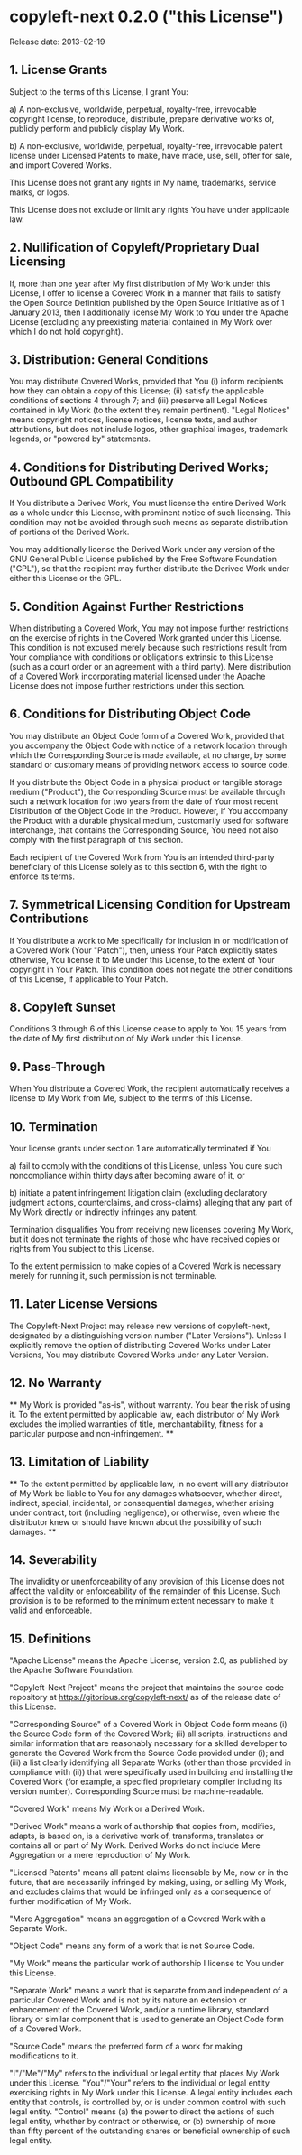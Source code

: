 copyleft-next 0.2.0 ("this License")
====================================
Release date: 2013-02-19

## 1. License Grants

   Subject to the terms of this License, I grant You:

   a) A non-exclusive, worldwide, perpetual, royalty-free, irrevocable
      copyright license, to reproduce, distribute, prepare derivative works
      of, publicly perform and publicly display My Work.

   b) A non-exclusive, worldwide, perpetual, royalty-free, irrevocable
      patent license under Licensed Patents to make, have made, use, sell,
      offer for sale, and import Covered Works.

   This License does not grant any rights in My name, trademarks, service
   marks, or logos.

   This License does not exclude or limit any rights You have under
   applicable law.

## 2. Nullification of Copyleft/Proprietary Dual Licensing

   If, more than one year after My first distribution of My Work under this
   License, I offer to license a Covered Work in a manner that fails to
   satisfy the Open Source Definition published by the Open Source
   Initiative as of 1 January 2013, then I additionally license My Work to
   You under the Apache License (excluding any preexisting material
   contained in My Work over which I do not hold copyright).

## 3. Distribution: General Conditions

   You may distribute Covered Works, provided that You (i) inform
   recipients how they can obtain a copy of this License; (ii) satisfy the
   applicable conditions of sections 4 through 7; and (iii) preserve all
   Legal Notices contained in My Work (to the extent they remain
   pertinent). "Legal Notices" means copyright notices, license notices,
   license texts, and author attributions, but does not include logos,
   other graphical images, trademark legends, or "powered by" statements.

## 4. Conditions for Distributing Derived Works; Outbound GPL Compatibility

   If You distribute a Derived Work, You must license the entire Derived
   Work as a whole under this License, with prominent notice of such
   licensing. This condition may not be avoided through such means as
   separate distribution of portions of the Derived Work.

   You may additionally license the Derived Work under any version of the
   GNU General Public License published by the Free Software Foundation
   ("GPL"), so that the recipient may further distribute the Derived Work
   under either this License or the GPL.

## 5. Condition Against Further Restrictions

   When distributing a Covered Work, You may not impose further
   restrictions on the exercise of rights in the Covered Work granted under
   this License. This condition is not excused merely because such
   restrictions result from Your compliance with conditions or obligations
   extrinsic to this License (such as a court order or an agreement with a
   third party). Mere distribution of a Covered Work incorporating material
   licensed under the Apache License does not impose further restrictions
   under this section.

## 6. Conditions for Distributing Object Code

   You may distribute an Object Code form of a Covered Work, provided that
   you accompany the Object Code with notice of a network location through
   which the Corresponding Source is made available, at no charge, by some
   standard or customary means of providing network access to source code.

   If you distribute the Object Code in a physical product or tangible
   storage medium ("Product"), the Corresponding Source must be available
   through such a network location for two years from the date of Your most
   recent Distribution of the Object Code in the Product. However, if You
   accompany the Product with a durable physical medium, customarily used
   for software interchange, that contains the Corresponding Source, You
   need not also comply with the first paragraph of this section.

   Each recipient of the Covered Work from You is an intended third-party
   beneficiary of this License solely as to this section 6, with the right
   to enforce its terms.

## 7. Symmetrical Licensing Condition for Upstream Contributions

   If You distribute a work to Me specifically for inclusion in or
   modification of a Covered Work (Your "Patch"), then, unless Your Patch
   explicitly states otherwise, You license it to Me under this License, to
   the extent of Your copyright in Your Patch. This condition does not
   negate the other conditions of this License, if applicable to Your
   Patch.

## 8. Copyleft Sunset

   Conditions 3 through 6 of this License cease to apply to You 15 years
   from the date of My first distribution of My Work under this License.

## 9. Pass-Through

   When You distribute a Covered Work, the recipient automatically receives
   a license to My Work from Me, subject to the terms of this License.

## 10. Termination

Your license grants under section 1 are automatically terminated if You

a) fail to comply with the conditions of this License, unless You cure
       such noncompliance within thirty days after becoming aware of it, or

b) initiate a patent infringement litigation claim (excluding
       declaratory judgment actions, counterclaims, and cross-claims)
       alleging that any part of My Work directly or indirectly infringes
       any patent.

Termination disqualifies You from receiving new licenses covering My
    Work, but it does not terminate the rights of those who have received
    copies or rights from You subject to this License.

To the extent permission to make copies of a Covered Work is necessary
    merely for running it, such permission is not terminable.

## 11. Later License Versions

   The Copyleft-Next Project may release new versions of copyleft-next,
   designated by a distinguishing version number ("Later Versions").
   Unless I explicitly remove the option of distributing Covered Works
   under Later Versions, You may distribute Covered Works under any Later
   Version.

## 12. No Warranty                                                       
** My Work is provided "as-is", without warranty. You bear the risk of using it. To the extent permitted by applicable law, each distributor of My Work excludes the implied warranties of title, merchantability, fitness for a particular purpose and non-infringement. **

## 13. Limitation of Liability                                          
** To the extent permitted by applicable law, in no event will any distributor of My Work be liable to You for any damages whatsoever, whether direct, indirect, special, incidental, or consequential damages, whether arising under contract, tort (including negligence), or otherwise, even where the distributor knew or should have known about the possibility of such damages. **

## 14. Severability

The invalidity or unenforceability of any provision of this License
    does not affect the validity or enforceability of the remainder of
    this License. Such provision is to be reformed to the minimum extent
    necessary to make it valid and enforceable.

## 15. Definitions

"Apache License" means the Apache License, version 2.0, as published by
    the Apache Software Foundation.

"Copyleft-Next Project" means the project that maintains the source
    code repository at <https://gitorious.org/copyleft-next/> as of the
    release date of this License.

"Corresponding Source" of a Covered Work in Object Code form means (i)
    the Source Code form of the Covered Work; (ii) all scripts,
    instructions and similar information that are reasonably necessary for
    a skilled developer to generate the Covered Work from the Source Code
    provided under (i); and (iii) a list clearly identifying all Separate
    Works (other than those provided in compliance with (ii)) that were
    specifically used in building and installing the Covered Work (for
    example, a specified proprietary compiler including its version
    number). Corresponding Source must be machine-readable.

"Covered Work" means My Work or a Derived Work.

"Derived Work" means a work of authorship that copies from, modifies,
    adapts, is based on, is a derivative work of, transforms, translates
    or contains all or part of My Work. Derived Works do not include Mere
    Aggregation or a mere reproduction of My Work.

"Licensed Patents" means all patent claims licensable by Me, now or in
    the future, that are necessarily infringed by making, using, or selling
    My Work, and excludes claims that would be infringed only as a
    consequence of further modification of My Work.

"Mere Aggregation" means an aggregation of a Covered Work with a
    Separate Work.

"Object Code" means any form of a work that is not Source Code.

"My Work" means the particular work of authorship I license to You
    under this License.

"Separate Work" means a work that is separate from and independent of a
    particular Covered Work and is not by its nature an extension or
    enhancement of the Covered Work, and/or a runtime library, standard
    library or similar component that is used to generate an Object Code
    form of a Covered Work.

"Source Code" means the preferred form of a work for making
    modifications to it.

"I"/"Me"/"My" refers to the individual or legal entity that places My
    Work under this License. "You"/"Your" refers to the individual or legal
    entity exercising rights in My Work under this License. A legal entity
    includes each entity that controls, is controlled by, or is under
    common control with such legal entity. "Control" means (a) the power to
    direct the actions of such legal entity, whether by contract or
    otherwise, or (b) ownership of more than fifty percent of the
    outstanding shares or beneficial ownership of such legal entity.
